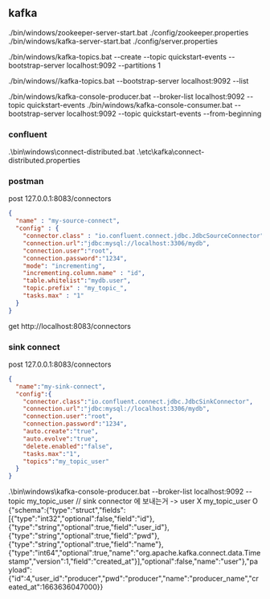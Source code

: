 ## kafka
./bin/windows/zookeeper-server-start.bat  ./config/zookeeper.properties
./bin/windows/kafka-server-start.bat  ./config/server.properties

./bin/windows/kafka-topics.bat --create --topic quickstart-events --bootstrap-server localhost:9092 --partitions 1

./bin/windows//kafka-topics.bat --bootstrap-server localhost:9092 --list

./bin/windows/kafka-console-producer.bat --broker-list localhost:9092 --topic quickstart-events
./bin/windows/kafka-console-consumer.bat --bootstrap-server localhost:9092 --topic quickstart-events --from-beginning

### confluent
.\bin\windows\connect-distributed.bat .\etc\kafka\connect-distributed.properties

### postman
post 127.0.0.1:8083/connectors
```json
{
  "name" : "my-source-connect",
  "config" : {
    "connector.class" : "io.confluent.connect.jdbc.JdbcSourceConnector",
    "connection.url":"jdbc:mysql://localhost:3306/mydb",
    "connection.user":"root",
    "connection.password":"1234",
    "mode": "incrementing",
    "incrementing.column.name" : "id",
    "table.whitelist":"mydb.user",
    "topic.prefix" : "my_topic_",
    "tasks.max" : "1"
  }
}
```

get http://localhost:8083/connectors

### sink connect
post 127.0.0.1:8083/connectors
```json
{
  "name":"my-sink-connect",
  "config":{
    "connector.class":"io.confluent.connect.jdbc.JdbcSinkConnector",
    "connection.url":"jdbc:mysql://localhost:3306/mydb",
    "connection.user":"root",
    "connection.password":"1234",
    "auto.create":"true",
    "auto.evolve":"true",
    "delete.enabled":"false",
    "tasks.max":"1",
    "topics":"my_topic_user"
  }
}
```
.\bin\windows\kafka-console-producer.bat --broker-list localhost:9092 --topic my_topic_user
// sink connector 에 보내는거 -> user X my_topic_user O
{"schema":{"type":"struct","fields":[{"type":"int32","optional":false,"field":"id"},{"type":"string","optional":true,"field":"user_id"},{"type":"string","optional":true,"field":"pwd"},{"type":"string","optional":true,"field":"name"},{"type":"int64","optional":true,"name":"org.apache.kafka.connect.data.Timestamp","version":1,"field":"created_at"}],"optional":false,"name":"user"},"payload":{"id":4,"user_id":"producer","pwd":"producer","name":"producer_name","created_at":1663636047000}}